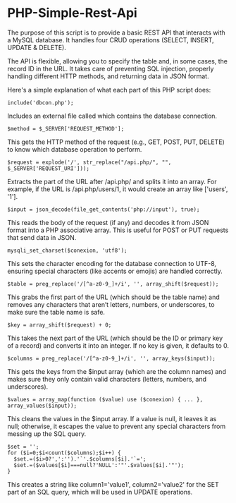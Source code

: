 # PHP-Simple-Rest-Api

The purpose of this script is to provide a basic REST API that interacts with a MySQL database. It handles four CRUD operations (SELECT, INSERT, UPDATE & DELETE).


The API is flexible, allowing you to specify the table and, in some cases, the record ID in the URL. It takes care of preventing SQL injection, properly handling different HTTP methods, and returning data in JSON format.


Here's a simple explanation of what each part of this PHP script does:


```include('dbcon.php');```

Includes an external file called which contains the database connection.

```$method = $_SERVER['REQUEST_METHOD'];```

This gets the HTTP method of the request (e.g., GET, POST, PUT, DELETE) to know which database operation to perform.

```$request = explode('/', str_replace("/api.php/", "", $_SERVER['REQUEST_URI']));```

Extracts the part of the URL after /api.php/ and splits it into an array. For example, if the URL is /api.php/users/1, it would create an array like ['users', '1'].

```$input = json_decode(file_get_contents('php://input'), true);```

This reads the body of the request (if any) and decodes it from JSON format into a PHP associative array. This is useful for POST or PUT requests that send data in JSON.

```mysqli_set_charset($conexion, 'utf8');```

This sets the character encoding for the database connection to UTF-8, ensuring special characters (like accents or emojis) are handled correctly.

```$table = preg_replace('/[^a-z0-9_]+/i', '', array_shift($request));```

This grabs the first part of the URL (which should be the table name) and removes any characters that aren’t letters, numbers, or underscores, to make sure the table name is safe.

```$key = array_shift($request) + 0;```

This takes the next part of the URL (which should be the ID or primary key of a record) and converts it into an integer. If no key is given, it defaults to 0.

```$columns = preg_replace('/[^a-z0-9_]+/i', '', array_keys($input));```

This gets the keys from the $input array (which are the column names) and makes sure they only contain valid characters (letters, numbers, and underscores).

```$values = array_map(function ($value) use ($conexion) { ... }, array_values($input));```

This cleans the values in the $input array. If a value is null, it leaves it as null; otherwise, it escapes the value to prevent any special characters from messing up the SQL query.

```
$set = '';
for ($i=0;$i<count($columns);$i++) {
  $set.=($i>0?',':'').'`'.$columns[$i].'`=';
  $set.=($values[$i]===null?'NULL':'"'.$values[$i].'"');
}
```

This creates a string like column1='value1', column2='value2' for the SET part of an SQL query, which will be used in UPDATE operations.